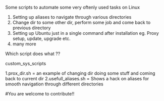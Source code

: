 Some scripts to automate some very oftenly used tasks on Linux

1. Setting up aliases to navigate through various directories
2. Change dir to some other dir, perform some job and come back to previous directory
3. Setting up Ubuntu just in a single command after installation eg. Proxy setup, update, upgrade etc.
4. many more


Which script does what ??

custom_sys_scripts

1.prox_dir.sh 		    = an example of changing dir doing some stuff and coming back to current dir
2.usefull_aliases.sh  = Shows a hack on aliases for smooth navigation through different directories




#You are welcome to contribute!!
